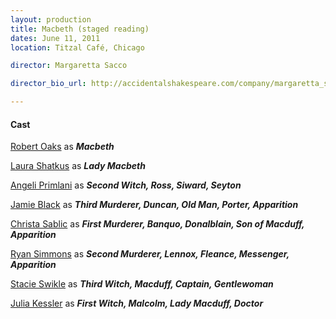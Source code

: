 ```yaml
---
layout: production
title: Macbeth (staged reading)
dates: June 11, 2011
location: Titzal Café, Chicago

director: Margaretta Sacco

director_bio_url: http://accidentalshakespeare.com/company/margaretta_sacco

---
```


#### Cast
[Robert Oaks](http://accidentalshakespeare.com/company/robert_oaks) as **_Macbeth_**

[Laura Shatkus](http://accidentalshakespeare.com/company/laura_shatkus) as **_Lady Macbeth_**

[Angeli Primlani](http://accidentalshakespeare.com/company/angeli_primlani) as **_Second Witch, Ross, Siward, Seyton_**

[Jamie Black](http://accidentalshakespeare.com/company/jamie_black) as **_Third Murderer, Duncan, Old Man, Porter, Apparition_**

[Christa Sablic](http://accidentalshakespeare.com/company/christa_sablic) as **_First Murderer, Banquo, Donalblain, Son of Macduff, Apparition_**

[Ryan Simmons](http://accidentalshakespeare.com/company/ryan_simmons) as **_Second Murderer, Lennox, Fleance, Messenger, Apparition_**

[Stacie Swikle](http://accidentalshakespeare.com/company/stacie_swikle) as **_Third Witch, Macduff, Captain, Gentlewoman_**

[Julia Kessler](http://accidentalshakespeare.com/company/julia_kessler) as **_First Witch, Malcolm, Lady Macduff, Doctor_**



